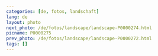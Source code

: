 ```yaml
---
categories: [de, fotos, landschaft]
lang: de
layout: photo
next_photo: /de/fotos/landscape/landscape-P0000274.html
picname: P0000275
prev_photo: /de/fotos/landscape/landscape-P0000272.html
tags: []
---
```

